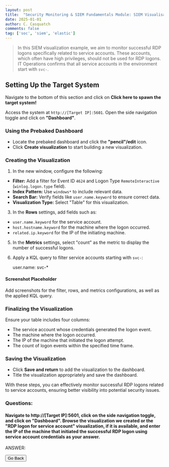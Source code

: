 ```yaml
---
layout: post
title:  "Security Monitoring & SIEM Fundamentals Module: SIEM Visualisation Example 3 - Successful RDP Logon Related to Service Accounts"
date: 2025-01-01
author: C. Casquatch
comments: false
tag: ['soc', 'siem', 'elastic']
---
```


> In this SIEM visualization example, we aim to monitor successful RDP logons specifically related to service accounts. These accounts, which often have high privileges, should not be used for RDP logons. IT Operations confirms that all service accounts in the environment start with `svc-`.

Setting Up the Target System
----------------------------

Navigate to the bottom of this section and click on **Click here to spawn the target system!**

Access the system at `http://[Target IP]:5601`. Open the side navigation toggle and click on **"Dashboard"**.

### Using the Prebaked Dashboard

*   Locate the prebaked dashboard and click the **"pencil"/edit** icon.
*   Click **Create visualization** to start building a new visualization.

### Creating the Visualization

1.  In the new window, configure the following:

*   **Filter:** Add a filter for Event ID `4624` and Logon Type `RemoteInteractive` (`winlog.logon.type` field).
*   **Index Pattern:** Use `windows*` to include relevant data.
*   **Search Bar:** Verify fields like `user.name.keyword` to ensure correct data.
*   **Visualization Type:** Select "Table" for this visualization.

3.  In the **Rows** settings, add fields such as:

*   `user.name.keyword` for the service account.
*   `host.hostname.keyword` for the machine where the logon occurred.
*   `related.ip.keyword` for the IP of the initiating machine.

5.  In the **Metrics** settings, select "count" as the metric to display the number of successful logons.
6.  Apply a KQL query to filter service accounts starting with `svc-`:
    
    user.name: svc-\*
    

#### Screenshot Placeholder

Add screenshots for the filter, rows, and metrics configurations, as well as the applied KQL query.

### Finalizing the Visualization

Ensure your table includes four columns:

*   The service account whose credentials generated the logon event.
*   The machine where the logon occurred.
*   The IP of the machine that initiated the logon attempt.
*   The count of logon events within the specified time frame.

### Saving the Visualization

*   Click **Save and return** to add the visualization to the dashboard.
*   Title the visualization appropriately and save the dashboard.

With these steps, you can effectively monitor successful RDP logons related to service accounts, ensuring better visibility into potential security issues.

### Questions:

#### Navigate to http://[Target IP]:5601, click on the side navigation toggle, and click on "Dashboard". Browse the visualization we created or the "RDP logon for service account" visualization, if it is available, and enter the IP of the machine that initiated the successful RDP logon using service account credentials as your answer.
ANSWER:


<button onclick="history.back()">Go Back</button>
